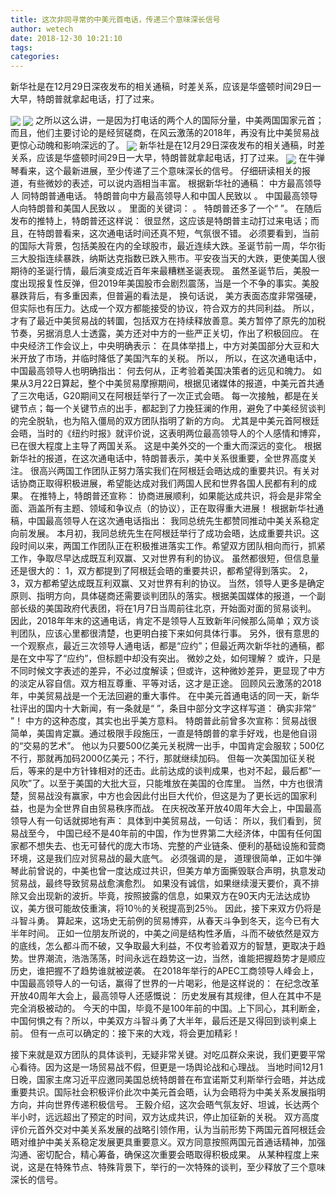 ```yaml
---
title: 这次非同寻常的中美元首电话，传递三个意味深长信号
author: wetech
date: 2018-12-30 10:21:10
tags: 
categories: 
---
```

新华社是在12月29日深夜发布的相关通稿，时差关系，应该是华盛顿时间29日一大早，特朗普就拿起电话，打了过来。
<!-- more -->
<img align="center" border="0" src="https://imgcdn.yicai.com/uppics/images/2018/12/6a753e9385b9dec8a01254a4a2e4262d.jpg" />
<img align="center" border="0" src="https://imgcdn.yicai.com/uppics/images/2018/12/3fa945a32d85c988e509647d05d09439.jpg" />
之所以这么讲，一是因为打电话的两个人的国际分量，中美两国国家元首；而且，他们主要讨论的是经贸磋商，在风云激荡的2018年，再没有比中美贸易战更惊心动魄和影响深远的了。
<img align="center" border="0" src="https://imgcdn.yicai.com/uppics/images/2018/12/ec4ed0b825a89cf122a15b45d6c4d63c.jpg" />
新华社是在12月29日深夜发布的相关通稿，时差关系，应该是华盛顿时间29日一大早，特朗普就拿起电话，打了过来。
<img align="center" border="0" src="https://imgcdn.yicai.com/uppics/images/2018/12/77b07294a02f85616e14aab8faa450e4.jpg" />
在牛弹琴看来，这个最新进展，至少传递了三个意味深长的信号。
仔细研读相关的报道，有些微妙的表述，可以说内涵相当丰富。
根据新华社的通稿：
中方最高领导人
同特朗普通电话。
特朗普向中方最高领导人和中国人民致以
。
中国最高领导人向特朗普和美国人民致以
。
里面的关键词：
。
特朗普还多了一个“
”。
在随后发布的推特上，特朗普还这样说：
很显然，这应该是特朗普主动打过来电话；而且，在特朗普看来，这次通电话时间还真不短，气氛很不错。
必须要看到，当前的国际大背景，包括美股在内的全球股市，最近连续大跌。圣诞节前一周，华尔街三大股指连续暴跌，纳斯达克指数已跌入熊市。平安夜当天的大跌，更使美国人很期待的圣诞行情，最后演变成近百年来最糟糕圣诞表现。
虽然圣诞节后，美股一度出现报复性反弹，但2019年美国股市会剧烈震荡，当是一个不争的事实。美股暴跌背后，有多重因素，但普遍的看法是，
换句话说，
美方表面态度非常强硬，但实际也有压力。达成一个双方都能接受的协议，符合双方的共同利益。
所以，才有了最近中美贸易战的转圜，包括双方在持续释放善意。美方暂停了原先的加税节奏，另据消息人士透露，美方还对中方的一些严正关切，作出了积极回应。
在中央经济工作会议上，中央明确表示：
在具体举措上，中方对美国部分大豆和大米开放了市场，并临时降低了美国汽车的关税。
所以，
所以，在这次通电话中，中国最高领导人也明确指出：
何去何从，正考验着美国决策者的远见和魄力。
如果从3月22日算起，整个中美贸易摩擦期间，根据见诸媒体的报道，中美元首共通了三次电话，G20期间又在阿根廷举行了一次正式会晤。
每一次接触，都是在关键节点；每一个关键节点的出手，都起到了力挽狂澜的作用，避免了中美经贸谈判的完全脱轨，也为陷入僵局的双方团队指明了新的方向。
尤其是中美元首阿根廷会晤，当时的《纽约时报》就评价说，这表明两位最高领导人的个人感情和博弈，已在很大程度上主导了两国关系。
这是中美外交的一个重大而深远的变化。
根据新华社的报道，在这次通电话中，特朗普表示，美中关系很重要，全世界高度关注。
很高兴两国工作团队正努力落实我们在阿根廷会晤达成的重要共识。有关对话协商正取得积极进展，希望能达成对我们两国人民和世界各国人民都有利的成果。
在推特上，特朗普还宣称：
协商进展顺利，如果能达成共识，将会是非常全面、涵盖所有主题、领域和争议点（的协议），正在取得重大进展！
根据新华社通稿，中国最高领导人在这次通电话指出：
我同总统先生都赞同推动中美关系稳定向前发展。
本月初，我同总统先生在阿根廷举行了成功会晤，达成重要共识。这段时间以来，两国工作团队正在积极推进落实工作。希望双方团队相向而行，抓紧工作，争取尽早达成既互利双赢、又对世界有利的协议。
虽然都很短，但信息量还是很大的：
1，双方都提到了阿根廷会晤的重要共识，都希望得到落实。
2，
3，双方都希望达成既互利双赢、又对世界有利的协议。
当然，领导人更多是确定原则、指明方向，具体磋商还需要谈判团队的落实。根据美国媒体的报道，一个副部长级的美国政府代表团，将在1月7日当周前往北京，开始面对面的贸易谈判。
因此，2018年年末的这通电话，肯定不是领导人互致新年问候那么简单；双方谈判团队，应该心里都很清楚，也更明白接下来如何具体行事。
另外，很有意思的一个观察点，最近三次领导人通电话，都是“应约”；但最近两次新华社的通稿，都是在文中写了“应约”，但标题中却没有突出。
微妙之处，如何理解？
或许，只是不同时候文字表述的差异，不必过度解读；但或许，这种微妙差异，更显现了中方的淡定从容自信。双方相互尊重、平等对话，这才是正途。
回顾风云激荡的2018年，中美贸易战是一个无法回避的重大事件。
在中美元首通电话的同一天，新华社评出的国内十大新闻，有一条就是“
”，条目中部分文字这样写道：
确实非常“
”！
中方的这种态度，其实也出乎美方意料。
特朗普此前曾多次宣称：贸易战很简单，美国肯定赢。通过极限手段施压，一直是特朗普的拿手好戏，也是他自诩的“交易的艺术”。
他以为只要500亿美元关税牌一出手，中国肯定会服软；500亿不行，那就再加码2000亿美元；不行，那就继续加码。
但每一次美国加征关税后，等来的是中方针锋相对的还击。此前达成的谈判成果，也对不起，最后都“一风吹”了。以至于美国的大批大豆，只能堆放在美国的仓库里。
当然，中方也很清楚，贸易战没有赢家，中方也会因此付出巨大代价，但这是为了更长远的国家利益，也是为全世界自由贸易秩序而战。
在庆祝改革开放40周年大会上，中国最高领导人有一句话就掷地有声：
具体到中美贸易战，一句话：
所以，我们看到，贸易战至今，
中国已经不是40年前的中国，作为世界第二大经济体，中国有任何国家都不想失去、也无可替代的庞大市场、完整的产业链条、便利的基础设施和营商环境，这是我们应对贸易战的最大底气。
必须强调的是，
道理很简单，正如牛弹琴此前曾说的，中美也曾一度达成过共识，但美方单方面撕毁联合声明，执意发动贸易战，最终导致贸易战愈演愈烈。
如果没有诚信，如果继续漫天要价，真不排除又会出现新的波折。毕竟，按照披露的信息，如果双方在90天内无法达成协议，美方很可能故伎重演，将10％的关税提高到25％。
因此，接下来双方仍将是斗智斗勇。
算起来，这场史无前例的贸易博弈，从春天斗争到冬天，迄今已有大半年时间。
正如一位朋友所说的，中美之间是结构性矛盾，斗而不破依然是双方的底线，怎么都斗而不破，又争取最大利益，不仅考验着双方的智慧，更取决于趋势。世界潮流，浩浩荡荡，时间永远在趋势这一边，当然，谁能把握趋势才是顺应历史，谁把握不了趋势谁就被逆袭。
在2018年举行的APEC工商领导人峰会上，中国最高领导人的一句话，赢得了世界的一片喝彩，他是这样说的：
在纪念改革开放40周年大会上，最高领导人还感慨说：
历史发展有其规律，但人在其中不是完全消极被动的。
今天的中国，毕竟不是100年前的中国。上下同心，其利断金，中国何惧之有？所以，中美双方斗智斗勇了大半年，最后还是又得回到谈判桌上前。
但有一点可以确定的：接下来的大戏，将会更加精彩！
 
 
接下来就是双方团队的具体谈判，无疑非常关键。对吃瓜群众来说，我们更要平常心看待。因为这是一场贸易战不假，但更是一场舆论战和心理战。
当地时间12月1日晚，国家主席习近平应邀同美国总统特朗普在布宜诺斯艾利斯举行会晤，并达成重要共识。国际社会积极评价此次中美元首会晤，认为会晤将为中美关系发展指明方向，并向世界传递积极信号。
王毅介绍，这次会晤气氛友好、坦诚，长达两个半小时，远远超出了预定的时间，双方达成共识，停止加征新的关税。
双方高度评价元首外交对中美关系发展的战略引领作用，认为当前形势下两国元首阿根廷会晤对维护中美关系稳定发展更具重要意义。双方同意按照两国元首通话精神，加强沟通、密切配合，精心筹备，确保这次重要会晤取得积极成果。
从某种程度上来说，这是在特殊节点、特殊背景下，举行的一次特殊的谈判，至少释放了三个意味深长的信号。
